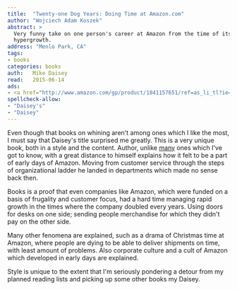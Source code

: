 ```yaml
---
title:  "Twenty-one Dog Years: Doing Time at Amazon.com"
author: "Wojciech Adam Koszek"
abstract: >
  Very funny take on one person's career at Amazon from the time of its
  hypergrowth.
address: "Menlo Park, CA"
tags:
- books
categories: books
auth:	Mike Daisey
read:	2015-06-14
ads:
- <a href="http://www.amazon.com/gp/product/1841157651/ref=as_li_tl?ie=UTF8&camp=1789&creative=390957&creativeASIN=1841157651&linkCode=as2&tag=wkoszek-20&linkId=FMW4P3VQYEL53GTD"><img border="0" src="http://ws-na.amazon-adsystem.com/widgets/q?_encoding=UTF8&ASIN=1841157651&Format=_SL160_&ID=AsinImage&MarketPlace=US&ServiceVersion=20070822&WS=1&tag=wkoszek-20" ></a><img src="http://ir-na.amazon-adsystem.com/e/ir?t=wkoszek-20&l=as2&o=1&a=1841157651" width="1" height="1" border="0" alt="" style="border:none !important; margin:0px !important;" />
spellcheck-allow:
- "Daisey's"
- "Daisey"
---
```


Even though that books on whining aren't among ones which I like the most, I
must say that Daisey's title surprised me greatly. This is a very unique
book, both in a style and the content. Author, unlike
[many](http://www.koszek.com/reading/)
ones which I've got to know, with a great distance to himself explains how
it felt to be a part of early days of Amazon.
Moving from customer service through the steps of organizational ladder he
landed in departments which made no sense back then.

Books is a proof that even companies like Amazon, which were funded on a
basis of frugality and customer focus, had a hard time managing rapid growth
in the times where the company doubled every years. Using doors for desks on
one side; sending people merchandise for which they didn't pay on the
other side.

Many other fenomena are explained, such as a drama of Christmas time at
Amazon, where people are dying to be able to deliver shipments on time, with
least amount of problems. Also corporate culture and a cult of Amazon which
developed in early days are explained.

Style is unique to the extent that I'm seriously pondering a detour from my
planned reading lists and picking up some other books my Daisey.
